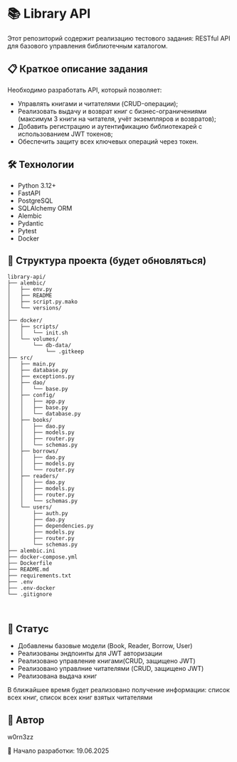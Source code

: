 # 📚 Library API

Этот репозиторий содержит реализацию тестового задания: RESTful API для базового управления библиотечным каталогом.

## 📋 Краткое описание задания

Необходимо разработать API, который позволяет:

- Управлять книгами и читателями (CRUD-операции);
- Реализовать выдачу и возврат книг с бизнес-ограничениями (максимум 3 книги на читателя, учёт экземпляров и возвратов);
- Добавить регистрацию и аутентификацию библиотекарей с использованием JWT токенов;
- Обеспечить защиту всех ключевых операций через токен.

## 🛠️ Технологии

- Python 3.12+
- FastAPI
- PostgreSQL
- SQLAlchemy ORM
- Alembic
- Pydantic
- Pytest
- Docker

## 📂 Структура проекта (будет обновляться)
```
library-api/
├── alembic/
│   ├── env.py
│   ├── README
│   ├── script.py.mako
│   └── versions/
│       
├── docker/
│   ├── scripts/
│   │   └── init.sh
│   └── volumes/
│       └── db-data/
│           └── .gitkeep
├── src/
│   ├── main.py
│   ├── database.py
│   ├── exceptions.py
│   ├── dao/
│   │   └── base.py
│   ├── config/
│   │   ├── app.py
│   │   ├── base.py
│   │   └── database.py
│   ├── books/
│   │   ├── dao.py
│   │   ├── models.py
│   │   ├── router.py
│   │   └── schemas.py
│   ├── borrows/
│   │   ├── dao.py
│   │   ├── models.py
│   │   └── router.py
│   ├── readers/
│   │   ├── dao.py
│   │   ├── models.py
│   │   ├── router.py
│   │   └── schemas.py
│   └── users/
│       ├── auth.py
│       ├── dao.py
│       ├── dependencies.py
│       ├── models.py
│       ├── router.py
│       └── schemas.py
├── alembic.ini
├── docker-compose.yml
├── Dockerfile
├── README.md
├── requirements.txt
├── .env
├── .env-docker
└── .gitignore



```
## 🚧 Статус

- Добавлены базовые модели (Book, Reader, Borrow, User)
- Реализованы эндпоинты для JWT авторизации
- Реализовано управление книгами(CRUD, защищено JWT)
- Реализовано управлние читателями (CRUD, защищено JWT)
- Реализована выдача книг

В ближайшее время будет реализовано получение информации: список всех книг, список всех книг взятых читателями


## 👤 Автор

w0rn3zz

📅 Начало разработки: 19.06.2025

